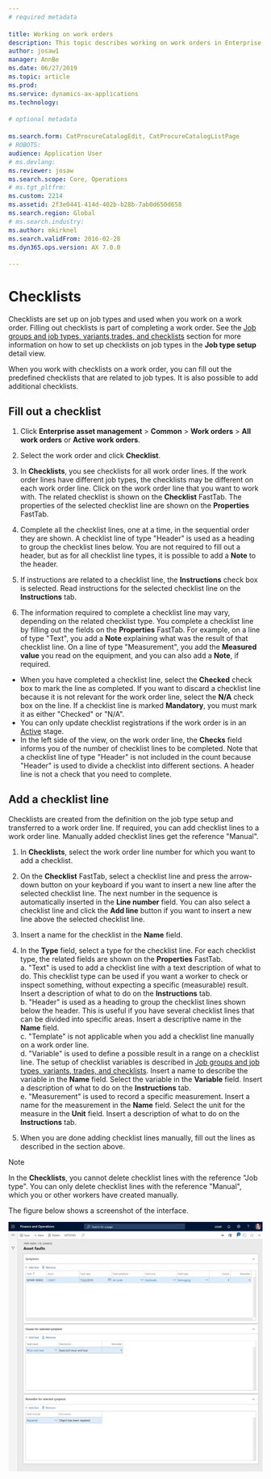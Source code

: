 ```yaml
---
# required metadata

title: Working on work orders
description: This topic describes working on work orders in Enterprise Asset Management.
author: josaw1
manager: AnnBe
ms.date: 06/27/2019
ms.topic: article
ms.prod: 
ms.service: dynamics-ax-applications
ms.technology: 

# optional metadata

ms.search.form: CatProcureCatalogEdit, CatProcureCatalogListPage
# ROBOTS: 
audience: Application User
# ms.devlang: 
ms.reviewer: josaw
ms.search.scope: Core, Operations
# ms.tgt_pltfrm: 
ms.custom: 2214
ms.assetid: 2f3e0441-414d-402b-b28b-7ab0d650d658
ms.search.region: Global
# ms.search.industry: 
ms.author: mkirknel
ms.search.validFrom: 2016-02-28
ms.dyn365.ops.version: AX 7.0.0

---
```



# Checklists

Checklists are set up on job types and used when you work on a work order. Filling out checklists is part of completing a work order. See the [Job groups and job types, variants,trades, and checklists](../setup-for-work-orders/job-groups-and-job-types-variants-trades-and-checklists.md) section for more information on how to set up checklists on job types in the **Job type setup** detail view.

When you work with checklists on a work order, you can fill out the predefined checklists that are related to job types. It is also possible to add additional checklists.

## Fill out a checklist

1. Click **Enterprise asset management** > **Common** > **Work orders** > **All work orders** or **Active work orders**.

2. Select the work order and click **Checklist**.

3. In **Checklists**, you see checklists for all work order lines. If the work order lines have different job types, the checklists may be different on each work order line. Click on the work order line that you want to work with. The related checklist is shown on the **Checklist** FastTab. The properties of the selected checklist line are shown on the **Properties** FastTab.

4. Complete all the checklist lines, one at a time, in the sequential order they are shown. A checklist line of type "Header" is used as a heading to group the checklist lines below. You are not required to fill out a header, but as for all checklist line types, it is possible to add a **Note** to the header.

5. If instructions are related to a checklist line, the **Instructions** check box is selected. Read instructions for the selected checklist line on the **Instructions** tab.

6. The information required to complete a checklist line may vary, depending on the related checklist type. You complete a checklist line by filling out the fields on the **Properties** FastTab. For example, on a line of type "Text", you add a **Note** explaining what was the result of that checklist line. On a line of type "Measurement", you add the **Measured value** you read on the equipment, and you can also add a **Note**, if required.

- When you have completed a checklist line, select the **Checked** check box to mark the line as completed. If you want to discard a checklist line because it is not relevant for the work order line, select the **N/A** check box on the line. If a checklist line is marked **Mandatory**, you must mark it as either "Checked" or "N/A".  
- You can only update checklist registrations if the work order is in an [Active](../setup-for-work-orders/work-order-stages.md) stage.  
- In the left side of the view, on the work order line, the **Checks** field informs you of the number of checklist lines to be completed. Note that a checklist line of type "Header" is not included in the count because "Header" is used to divide a checklist into different sections. A header line is not a check that you need to complete.  

## Add a checklist line

Checklists are created from the definition on the job type setup and transferred to a work order line. If required, you can add checklist lines to a work order line. Manually added checklist lines get the reference "Manual".

1. In **Checklists**, select the work order line number for which you want to add a checklist.

2. On the **Checklist** FastTab, select a checklist line and press the arrow-down button on your keyboard if you want to insert a new line after the selected checklist line. The next number in the sequence is automatically inserted in the **Line number** field. You can also select a checklist line and click the **Add line** button if you want to insert a new line above the selected checklist line.

3. Insert a name for the checklist in the **Name** field.

4. In the **Type** field, select a type for the checklist line. For each checklist type, the related fields are shown on the **Properties** FastTab.  
  a. "Text" is used to add a checklist line with a text description of what to do. This checklist type can be used if you want a worker to check or inspect something, without expecting a specific (measurable) result. Insert a description of what to do on the **Instructions** tab.  
  b. "Header" is used as a heading to group the checklist lines shown below the header. This is useful if you have several checklist lines that can be divided into specific areas. Insert a descriptive name in the **Name** field.  
  c. "Template" is not applicable when you add a checklist line manually on a work order line.  
  d. "Variable" is used to define a possible result in a range on a checklist line. The setup of checklist variables is described in [Job groups and job types, variants, trades, and checklists](../setup-for-work-orders/job-groups-and-job-types-variants-trades-and-checklists.md). Insert a name to describe the variable in the **Name** field. Select the variable in the **Variable** field. Insert a description of what to do on the **Instructions** tab.  
  e. "Measurement" is used to record a specific measurement. Insert a name for the measurement in the **Name** field. Select the unit for the measure in the **Unit** field. Insert a description of what to do on the **Instructions** tab.  

5. When you are done adding checklist lines manually, fill out the lines as described in the section above.

>[!NOTE]
>In the **Checklists**, you cannot delete checklist lines with the reference "Job type". You can only delete checklist lines with the reference "Manual", which you or other workers have created manually.

The figure below shows a screenshot of the interface.

![Figure 4](media/19-work-orders.png)
